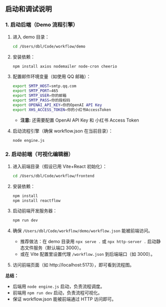## 启动和调试说明

### 1. 启动后端（Demo 流程引擎）

1.  进入 demo 目录：

    ```bash
    cd /Users/dbl/Code/workflow/demo
    ```
2.  安装依赖：

    ```bash
    npm install axios nodemailer node-cron cheerio
    ```
3.  配置邮件环境变量（如使用 QQ 邮箱）：

    ```bash
    export SMTP_HOST=smtp.qq.com
    export SMTP_PORT=465
    export SMTP_USER=你的邮箱
    export SMTP_PASS=你的授权码
    export OPENAI_API_KEY=你的OpenAI API Key
    export XHS_ACCESS_TOKEN=你的小红书AccessToken
    ```

    *   **注意:** 还需要配置 OpenAI API Key 和 小红书 Access Token
4.  启动流程引擎（确保 workflow.json 在当前目录）：

    ```bash
    node engine.js
    ```

### 2. 启动前端（可视化编辑器）

1.  进入前端目录（假设已用 Vite+React 初始化）：

    ```bash
    cd /Users/dbl/Code/workflow/frontend
    ```
2.  安装依赖：

    ```bash
    npm install
    npm install reactflow
    ```
3.  启动前端开发服务器：

    ```bash
    npm run dev
    ```
4.  确保 `/Users/dbl/Code/workflow/demo/workflow.json` 能被前端访问。

    *   推荐做法：在 demo 目录用 `npx serve .` 或 `npx http-server .` 启动静态文件服务（默认端口 3000）。
    *   或在 Vite 配置里设置代理 `/workflow.json` 到后端端口（如 3000）。
5.  访问前端页面（如 http://localhost:5173），即可看到流程图。

**总结：**

*   后端用 `node engine.js` 启动，负责流程调度。
*   前端用 `npm run dev` 启动，负责流程可视化。
*   保证 workflow.json 能被前端通过 HTTP 访问即可。